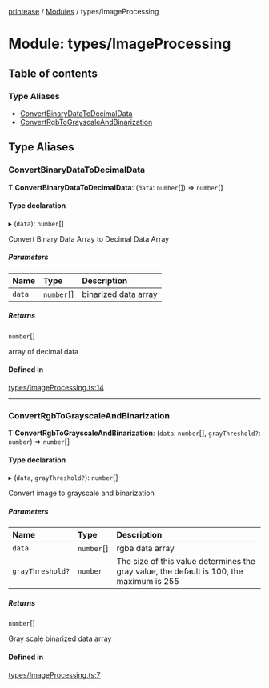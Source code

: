 [printease](../README.md) / [Modules](../modules.md) / types/ImageProcessing

# Module: types/ImageProcessing

## Table of contents

### Type Aliases

- [ConvertBinaryDataToDecimalData](types_ImageProcessing.md#convertbinarydatatodecimaldata)
- [ConvertRgbToGrayscaleAndBinarization](types_ImageProcessing.md#convertrgbtograyscaleandbinarization)

## Type Aliases

### ConvertBinaryDataToDecimalData

Ƭ **ConvertBinaryDataToDecimalData**: (`data`: `number`[]) => `number`[]

#### Type declaration

▸ (`data`): `number`[]

Convert Binary Data Array to Decimal Data Array

##### Parameters

| Name | Type | Description |
| :------ | :------ | :------ |
| `data` | `number`[] | binarized data array |

##### Returns

`number`[]

array of decimal data

#### Defined in

[types/ImageProcessing.ts:14](https://github.com/Liu-Jinshuai/printease/blob/c142227/src/types/ImageProcessing.ts#L14)

___

### ConvertRgbToGrayscaleAndBinarization

Ƭ **ConvertRgbToGrayscaleAndBinarization**: (`data`: `number`[], `grayThreshold?`: `number`) => `number`[]

#### Type declaration

▸ (`data`, `grayThreshold?`): `number`[]

Convert image to grayscale and binarization

##### Parameters

| Name | Type | Description |
| :------ | :------ | :------ |
| `data` | `number`[] | rgba data array |
| `grayThreshold?` | `number` | The size of this value determines the gray value, the default is 100, the maximum is 255 |

##### Returns

`number`[]

Gray scale binarized data array

#### Defined in

[types/ImageProcessing.ts:7](https://github.com/Liu-Jinshuai/printease/blob/c142227/src/types/ImageProcessing.ts#L7)
